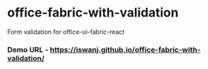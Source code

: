 # office-fabric-with-validation
Form validation for office-ui-fabric-react

### Demo URL - https://iswanj.github.io/office-fabric-with-validation/
